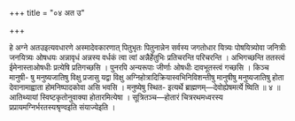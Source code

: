 +++
title = "०४ अत उ"

+++

हे अग्ने अतउइत्यवधारणे अस्मादेवकारणात् पितुभृतः पितुनान्नेन सर्वस्य जगतोधार यित्र्यः पोषयित्र्योवा जनित्रीः जनयित्र्यः ओषधयः अन्नावृधं अन्नस्य वर्धकं त्वा त्वां अन्नैर्हेतुभिः प्रतिचरन्ति परिचरन्ति । अभिगच्छन्ति ततस्त्वं ईमेनास्ताओषधीः प्रत्येषि प्रतिगच्छसि । पुनरपि अन्यरूपाः जीर्णाः ओषधीः दावभूतस्त्वं गच्छसि । किञ्च मानुषी- षु मनुष्यजातिषु विक्षु प्रजासु यद्वा विक्षु अग्निहोत्रादिक्रियास्वभिनिविशन्तीषु मानुषीषु मनुष्यजातिषु होता देवानामाह्वाता होमनिष्पादकोवा असि भवसि । मनुष्येषु स्थित- इत्यर्थे ब्राह्मणम्—देवोह्येषमर्त्ये ष्विति ॥ ४ ॥ आतिथ्यायां स्विष्टकृतोनुवाक्या होतारमित्येषा । सूत्रितञ्च—होतारं चित्ररथमध्वरस्य प्रप्रायमग्निर्भरतस्यश्रृण्वइति संयाज्येइति ।